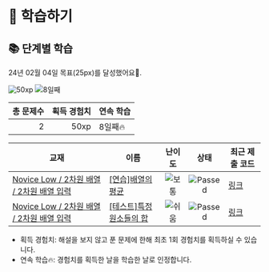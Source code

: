 # 📖 학습하기

## 📚 단계별 학습
24년 02월 04일 목표(25px)를 달성했어요🥳.

![50xp](https://img.shields.io/badge/EXP-50xp-%235cb85c.svg?for-the-badge)
![8일째](https://img.shields.io/badge/연속학습-8일째-%23E34F26.svg?for-the-badge)

|총 문제수|획득 경험치|연속 학습|
|---:|---:|---|
2|50xp|8일째🔥|

|교재|이름|난이도|상태|최근 제출 코드|
|---|---|:---:|:---:|---|
|[Novice Low / 2차원 배열 / 2차원 배열 입력](https://www.codetree.ai/missions?missionId=4)|[[연습]배열의 평균](https://www.codetree.ai/missions/4/problems/ave-of-array)|![보통][medium]|![Passed][passed]|[링크](https://github.com/pie2457/codetree-TILs/blob/main/240204/%EB%B0%B0%EC%97%B4%EC%9D%98%20%ED%8F%89%EA%B7%A0/ave-of-array.java)|
|[Novice Low / 2차원 배열 / 2차원 배열 입력](https://www.codetree.ai/missions?missionId=4)|[[테스트]특정 원소들의 합](https://www.codetree.ai/missions/4/problems/sum-of-specific-elements)|![쉬움][easy]|![Passed][passed]|[링크](https://github.com/pie2457/codetree-TILs/blob/main/240204/%ED%8A%B9%EC%A0%95%20%EC%9B%90%EC%86%8C%EB%93%A4%EC%9D%98%20%ED%95%A9/sum-of-specific-elements.java)|


* 획득 경험치: 해설을 보지 않고 푼 문제에 한해 최초 1회 경험치를 획득하실 수 있습니다.
* 연속 학습🔥: 경험치를 획득한 날을 학습한 날로 인정합니다.










[b5]: https://img.shields.io/badge/Bronze_5-%235D3E31.svg
[b4]: https://img.shields.io/badge/Bronze_4-%235D3E31.svg
[b3]: https://img.shields.io/badge/Bronze_3-%235D3E31.svg
[b2]: https://img.shields.io/badge/Bronze_2-%235D3E31.svg
[b1]: https://img.shields.io/badge/Bronze_1-%235D3E31.svg
[s5]: https://img.shields.io/badge/Silver_5-%23394960.svg
[s4]: https://img.shields.io/badge/Silver_4-%23394960.svg
[s3]: https://img.shields.io/badge/Silver_3-%23394960.svg
[s2]: https://img.shields.io/badge/Silver_2-%23394960.svg
[s1]: https://img.shields.io/badge/Silver_1-%23394960.svg
[g5]: https://img.shields.io/badge/Gold_5-%23FFC433.svg
[g4]: https://img.shields.io/badge/Gold_4-%23FFC433.svg
[g3]: https://img.shields.io/badge/Gold_3-%23FFC433.svg
[g2]: https://img.shields.io/badge/Gold_2-%23FFC433.svg
[g1]: https://img.shields.io/badge/Gold_1-%23FFC433.svg
[p5]: https://img.shields.io/badge/Platinum_5-%2376DDD8.svg
[p4]: https://img.shields.io/badge/Platinum_4-%2376DDD8.svg
[p3]: https://img.shields.io/badge/Platinum_3-%2376DDD8.svg
[p2]: https://img.shields.io/badge/Platinum_2-%2376DDD8.svg
[p1]: https://img.shields.io/badge/Platinum_1-%2376DDD8.svg
[passed]: https://img.shields.io/badge/Passed-%23009D27.svg
[failed]: https://img.shields.io/badge/Failed-%23D24D57.svg
[easy]: https://img.shields.io/badge/쉬움-%235cb85c.svg?for-the-badge
[medium]: https://img.shields.io/badge/보통-%23FFC433.svg?for-the-badge
[hard]: https://img.shields.io/badge/어려움-%23D24D57.svg?for-the-badge